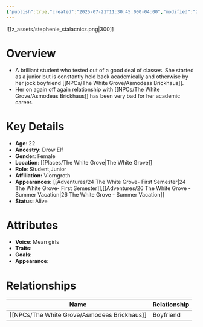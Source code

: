 ```yaml
---
{"publish":true,"created":"2025-07-21T11:30:45.000-04:00","modified":"2025-10-17T10:23:42.596-04:00","published":"2025-10-17T10:23:42.596-04:00","cssclasses":"","Age":"22","Ancestry":"Drow Elf","Gender":"Female","Location":["[[The White Grove]]"],"Role":["Student","Junior"],"Affiliation":["Vlorngroth"],"Appearances":["[[24 The White Grove- First Semester]]","[[26 The White Grove - Summer Vacation]]"],"Status":"Alive"}
---
```


![[z_assets/stephenie_stalacnicz.png|300]]

# Overview
- A brilliant student who tested out of a good deal of classes. She started as a junior but is constantly held back academically and otherwise by her jock boyfriend [[NPCs/The White Grove/Asmodeas Brickhaus]].
- Her on again off again relationship with [[NPCs/The White Grove/Asmodeas Brickhaus]] has been very bad for her academic career.

# Key Details
- **Age**: 22
- **Ancestry**: Drow Elf
- **Gender**: Female
- **Location**: [[Places/The White Grove\|The White Grove]]
- **Role**: Student,Junior
- **Affiliation:** Vlorngroth
- **Appearances:** [[Adventures/24 The White Grove- First Semester\|24 The White Grove- First Semester]],[[Adventures/26 The White Grove - Summer Vacation\|26 The White Grove - Summer Vacation]]
- **Status:** Alive

# Attributes
- **Voice**: Mean girls
- **Traits**: 
- **Goals:** 
- **Appearance**: 

# Relationships

| Name                   | Relationship |
| ---------------------- | ------------ |
| [[NPCs/The White Grove/Asmodeas Brickhaus]] | Boyfriend    |

